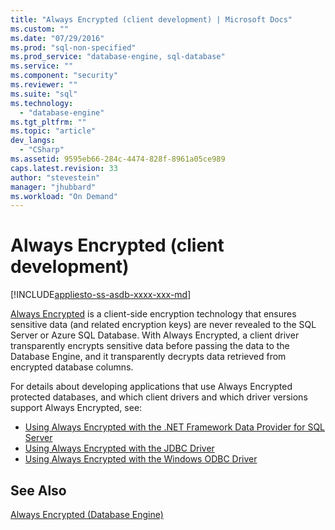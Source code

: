 ```yaml
---
title: "Always Encrypted (client development) | Microsoft Docs"
ms.custom: ""
ms.date: "07/29/2016"
ms.prod: "sql-non-specified"
ms.prod_service: "database-engine, sql-database"
ms.service: ""
ms.component: "security"
ms.reviewer: ""
ms.suite: "sql"
ms.technology: 
  - "database-engine"
ms.tgt_pltfrm: ""
ms.topic: "article"
dev_langs: 
  - "CSharp"
ms.assetid: 9595eb66-284c-4474-828f-8961a05ce989
caps.latest.revision: 33
author: "stevestein"
manager: "jhubbard"
ms.workload: "On Demand"
---
```

# Always Encrypted (client development)
[!INCLUDE[appliesto-ss-asdb-xxxx-xxx-md](../../../includes/appliesto-ss-asdb-xxxx-xxx-md.md)]

[Always Encrypted](../../../relational-databases/security/encryption/always-encrypted-database-engine.md) is a client-side encryption technology that ensures sensitive data (and related encryption keys) are never revealed to the SQL Server or Azure SQL Database. With Always Encrypted, a client driver transparently encrypts sensitive data before passing the data to the Database Engine, and it transparently decrypts data retrieved from encrypted database columns.

For details about developing applications that use Always Encrypted protected databases, and which client drivers and which driver versions support Always Encrypted, see:

- [Using Always Encrypted with the .NET Framework Data Provider for SQL Server](../../../relational-databases/security/encryption/develop-using-always-encrypted-with-net-framework-data-provider.md)
- [Using Always Encrypted with the JDBC Driver](../../../connect/jdbc/using-always-encrypted-with-the-jdbc-driver.md)
- [Using Always Encrypted with the Windows ODBC Driver](../../../connect/odbc/using-always-encrypted-with-the-odbc-driver.md)



## See Also

[Always Encrypted (Database Engine)](../../../relational-databases/security/encryption/always-encrypted-database-engine.md)

